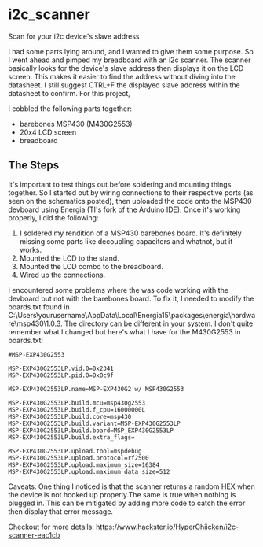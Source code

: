 # i2c_scanner
Scan for your i2c device's slave address

I had some parts lying around, and I wanted to give them some purpose. So I went ahead and pimped my breadboard with an i2c scanner. The scanner basically looks for the device's slave address then displays it on the LCD screen. This makes it easier to find the address without diving into the datasheet. I still suggest  CTRL+F the displayed slave address within the datasheet to confirm. 
For this project, 

I cobbled the following parts together:
* barebones MSP430 (M430G2553) 
* 20x4 LCD screen
* breadboard

## The Steps
It's important to test things out before soldering and mounting things together. So I started out by wiring connections to their respective ports (as seen on the schematics posted), then uploaded the code onto the MSP430 devboard using Energia (TI's fork of the Arduino IDE).
Once it's working properly, I did the following:
1) I soldered my rendition of a MSP430 barebones board. It's definitely missing some parts like decoupling capacitors and whatnot, but it works.
2) Mounted the LCD to the stand.
3) Mounted the LCD combo to the breadboard.
4) Wired up the connections.

I encountered some problems where the was code working with the devboard but not with the barebones board. To fix it, I needed to modify the boards.txt found in C:\Users\yourusername\AppData\Local\Energia15\packages\energia\hardware\msp430\1.0.3. The directory can be different in your system. 
I don't quite remember what I changed but here's what I have for the M430G2553 in boards.txt:
```
#MSP-EXP430G2553
  
MSP-EXP430G2553LP.vid.0=0x2341
MSP-EXP430G2553LP.pid.0=0x0c9f
  
MSP-EXP430G2553LP.name=MSP-EXP430G2 w/ MSP430G2553
  
MSP-EXP430G2553LP.build.mcu=msp430g2553
MSP-EXP430G2553LP.build.f_cpu=16000000L
MSP-EXP430G2553LP.build.core=msp430
MSP-EXP430G2553LP.build.variant=MSP-EXP430G2553LP
MSP-EXP430G2553LP.build.board=MSP_EXP430G2553LP
MSP-EXP430G2553LP.build.extra_flags=
  
MSP-EXP430G2553LP.upload.tool=mspdebug
MSP-EXP430G2553LP.upload.protocol=rf2500
MSP-EXP430G2553LP.upload.maximum_size=16384
MSP-EXP430G2553LP.upload.maximum_data_size=512
```

Caveats: One thing I noticed is that the scanner returns a random HEX when the device is not hooked up properly.The same is true when nothing is plugged in. This can be mitigated by adding more code to catch the error then display that error message.

Checkout for more details: https://www.hackster.io/HyperChiicken/i2c-scanner-eac1cb
